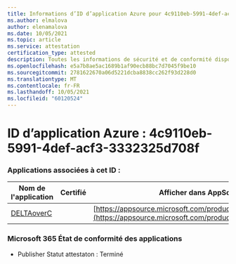 ```yaml
---
title: Informations d’ID d’application Azure pour 4c9110eb-5991-4def-acf3-3332325d708f
ms.author: elmalova
author: elenamalova
ms.date: 10/05/2021
ms.topic: article
ms.service: attestation
certification_type: attested
description: Toutes les informations de sécurité et de conformité disponibles pour 4c9110eb-5991-4def-acf3-3332325d708f.
ms.openlocfilehash: e5a7b8ae5ac1689b1af90ecb88bc7d7045f9be10
ms.sourcegitcommit: 2781622670a06d5221dcba8838cc262f93d228d0
ms.translationtype: MT
ms.contentlocale: fr-FR
ms.lasthandoff: 10/05/2021
ms.locfileid: "60120524"
---
```

# <a name="azure-app-id-4c9110eb-5991-4def-acf3-3332325d708f"></a>ID d’application Azure : 4c9110eb-5991-4def-acf3-3332325d708f


### <a name="apps-associated-with-this-id"></a>Applications associées à cet ID :
| **Nom de l'application** | **Certifié** | **Afficher dans AppSource** |
|--------------|---------------|-----------------------|
| [DELTAoverC](https://docs.microsoft.com/microsoft-365-app-certification/forward/WA200003286) |  | [https://appsource.microsoft.com/product/office/WA200003286](https://appsource.microsoft.com/product/office/WA200003286) |

### <a name="microsoft-365-app-compliance-status"></a>Microsoft 365 État de conformité des applications
- Publisher Statut attestaton : Terminé
